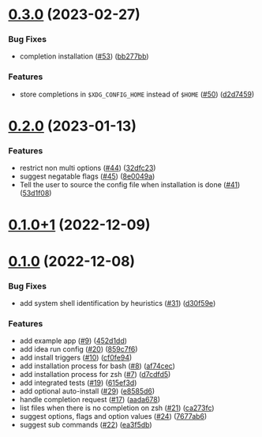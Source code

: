 # [0.3.0](https://github.com/VeryGoodOpenSource/cli_completion/compare/v0.2.0...v0.3.0) (2023-02-27)

### Bug Fixes

- completion installation ([#53](https://github.com/VeryGoodOpenSource/cli_completion/issues/53)) ([bb277bb](https://github.com/VeryGoodOpenSource/cli_completion/commit/bb277bbf802f2d397055c753377373022d24818a))

### Features

- store completions in `$XDG_CONFIG_HOME` instead of `$HOME` ([#50](https://github.com/VeryGoodOpenSource/cli_completion/issues/50)) ([d2d7459](https://github.com/VeryGoodOpenSource/cli_completion/commit/d2d74597fc144961c784f4285de5f68122942e05))

# [0.2.0](https://github.com/VeryGoodOpenSource/cli_completion/compare/v0.1.0+1...v0.2.0) (2023-01-13)

### Features

- restrict non multi options ([#44](https://github.com/VeryGoodOpenSource/cli_completion/issues/44)) ([32dfc23](https://github.com/VeryGoodOpenSource/cli_completion/commit/32dfc23dedfa48cad2dc8fc9db5f7136fed46243))
- suggest negatable flags ([#45](https://github.com/VeryGoodOpenSource/cli_completion/issues/45)) ([8e0049a](https://github.com/VeryGoodOpenSource/cli_completion/commit/8e0049af3801ed6bedbe52851fc1262c112d6a91))
- Tell the user to source the config file when installation is done ([#41](https://github.com/VeryGoodOpenSource/cli_completion/issues/41)) ([53d1f08](https://github.com/VeryGoodOpenSource/cli_completion/commit/53d1f08fe0aea38d8fa22964db1806046f1adcef))

# [0.1.0+1](https://github.com/VeryGoodOpenSource/cli_completion/compare/v0.1.0...v0.1.0+1) (2022-12-09)

# [0.1.0](https://github.com/VeryGoodOpenSource/cli_completion/compare/d7cdfd51b923d2d5720864b228678749f3010fb8...v0.1.0) (2022-12-08)

### Bug Fixes

- add system shell identification by heuristics ([#31](https://github.com/VeryGoodOpenSource/cli_completion/issues/31)) ([d30f59e](https://github.com/VeryGoodOpenSource/cli_completion/commit/d30f59e677bfd3a8a9f307ce33123e9a96b25644))

### Features

- add example app ([#9](https://github.com/VeryGoodOpenSource/cli_completion/issues/9)) ([452d1dd](https://github.com/VeryGoodOpenSource/cli_completion/commit/452d1dd0ec7e17711e4586d5763b0d498dfc8505))
- add idea run config ([#20](https://github.com/VeryGoodOpenSource/cli_completion/issues/20)) ([859c7f6](https://github.com/VeryGoodOpenSource/cli_completion/commit/859c7f66e43d962558ee412212b2acd6ed28b71e))
- add install triggers ([#10](https://github.com/VeryGoodOpenSource/cli_completion/issues/10)) ([cf0fe94](https://github.com/VeryGoodOpenSource/cli_completion/commit/cf0fe94cf648825cce063c5068bc39586f3b9e88))
- add installation process for bash ([#8](https://github.com/VeryGoodOpenSource/cli_completion/issues/8)) ([af74cec](https://github.com/VeryGoodOpenSource/cli_completion/commit/af74cec6dbbad75858adf819e599c2c9ff4c2f42))
- add installation process for zsh ([#7](https://github.com/VeryGoodOpenSource/cli_completion/issues/7)) ([d7cdfd5](https://github.com/VeryGoodOpenSource/cli_completion/commit/d7cdfd51b923d2d5720864b228678749f3010fb8))
- add integrated tests ([#19](https://github.com/VeryGoodOpenSource/cli_completion/issues/19)) ([615ef3d](https://github.com/VeryGoodOpenSource/cli_completion/commit/615ef3dbda6cfe4c61236ee61e3e49657b5e3c6e))
- add optional auto-install ([#29](https://github.com/VeryGoodOpenSource/cli_completion/issues/29)) ([e8585d6](https://github.com/VeryGoodOpenSource/cli_completion/commit/e8585d6e4d110d038dcffd82b9cf40d097e25785))
- handle completion request ([#17](https://github.com/VeryGoodOpenSource/cli_completion/issues/17)) ([aada678](https://github.com/VeryGoodOpenSource/cli_completion/commit/aada678e5cd009e304ab1712bfa0e45d9e5d1ce5))
- list files when there is no completion on zsh ([#21](https://github.com/VeryGoodOpenSource/cli_completion/issues/21)) ([ca273fc](https://github.com/VeryGoodOpenSource/cli_completion/commit/ca273fc1d3b8cab7c91e55e50f5b9bd4db4b2a96))
- suggest options, flags and option values ([#24](https://github.com/VeryGoodOpenSource/cli_completion/issues/24)) ([7677ab6](https://github.com/VeryGoodOpenSource/cli_completion/commit/7677ab6497a97c972ce7ce89d4af7731e296aea3))
- suggest sub commands ([#22](https://github.com/VeryGoodOpenSource/cli_completion/issues/22)) ([ea3f5db](https://github.com/VeryGoodOpenSource/cli_completion/commit/ea3f5dbf9c734e33a04a719687552055ec790f4b))
